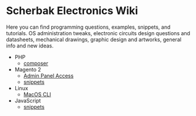 # Scherbak Electronics Wiki
Here you can find programming questions, examples, snippets, and tutorials. OS administration tweaks,
electronic circuits design questions and datasheets, mechanical drawings, graphic design and artworks,
general info and new ideas.

- PHP
  - [composer](docs/PHP/composer.md)
- Magento 2
  - [Admin Panel Access](docs/Magento2/admin-access.md)
  - [snippets](docs/Magento2/snippets.md)
- Linux
  - [MacOS CLI](docs/Linux/MacOS-CLI.md)
- JavaScript
  - [snippets](docs/JavaScript/snippets.md)